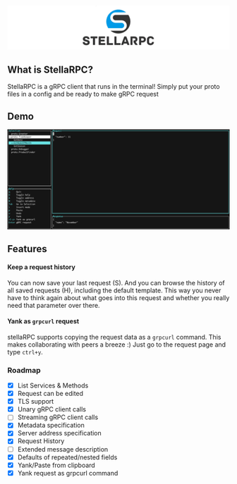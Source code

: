 ![](img/logo.jpg)



## What is StellaRPC?

StellaRPC is a gRPC client that runs in the terminal! Simply put your proto files in a config and be ready to make gRPC request

## Demo

![](img/screen2.png)

## Features

#### Keep a request history

You can now save your last request (S). And you can browse the history of all saved requests (H), including the default template. 
This way you never have to think again about what goes into this request and whether you really need that parameter over there.

#### Yank as `grpcurl` request

stellaRPC supports copying the request data as a `grpcurl` command. This makes collaborating with peers a breeze :) 
Just go to the request page and type `ctrl+y`.

### Roadmap

- [x] List Services & Methods
- [x] Request can be edited
- [x] TLS support
- [x] Unary gRPC client calls
- [ ] Streaming gRPC client calls
- [x] Metadata specification
- [x] Server address specification
- [x] Request History
- [ ] Extended message description
- [x] Defaults of repeated/nested fields
- [x] Yank/Paste from clipboard
- [x] Yank request as grpcurl command
